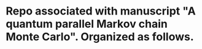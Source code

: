 # Repo associated with manuscript "A quantum parallel Markov chain Monte Carlo".  Organized as follows.
